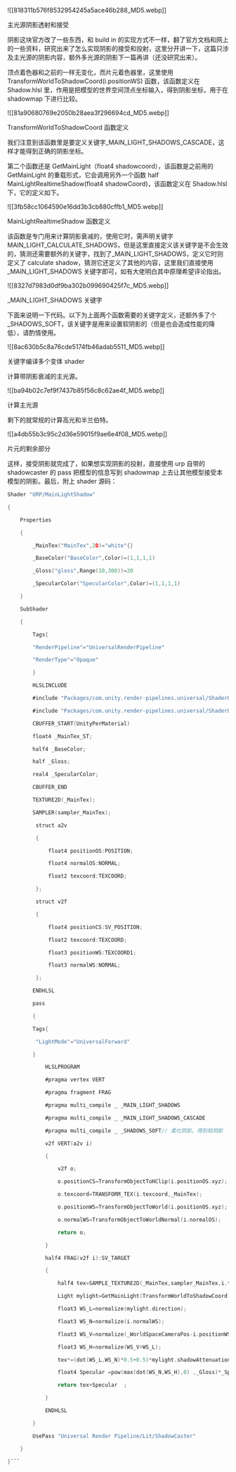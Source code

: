 ![[818311b576f8532954245a5ace46b288_MD5.webp]]

主光源阴影透射和接受

  阴影这块官方改了一些东西，和 build in 的实现方式不一样，翻了官方文档和网上的一些资料，研究出来了怎么实现阴影的接受和投射，这里分开讲一下，这篇只涉及主光源的阴影内容，额外多光源的阴影下一篇再讲（还没研究出来）。

 顶点着色器和之前的一样无变化，而片元着色器里，这里使用 TransformWorldToShadowCoord(i.positionWS) 函数，该函数定义在 Shadow.hlsl 里，作用是把模型的世界空间顶点坐标输入，得到阴影坐标，用于在 shadowmap 下进行比较。

![[81a90680769e2050b28aea3f296694cd_MD5.webp]]

TransformWorldToShadowCoord 函数定义

我们注意到该函数里是要定义关键字_MAIN_LIGHT_SHADOWS_CASCADE，这样才能得到正确的阴影坐标。

第二个函数还是 GetMainLight（float4 shadowcoord），该函数是之前用的 GetMainLight 的重载形式，它会调用另外一个函数 half MainLightRealtimeShadow(float4 shadowCoord)，该函数定义在 Shadow.hlsl 下，它的定义如下。

![[3fb58cc1064590e16dd3b3cb880cffb1_MD5.webp]]

MainLightRealtimeShadow 函数定义

该函数是专门用来计算阴影衰减的，使用它时，需声明关键字 MAIN_LIGHT_CALCULATE_SHADOWS，但是这里直接定义该关键字是不会生效的，猜测还需要额外的关键字，找到了_MAIN_LIGHT_SHADOWS，定义它时则定义了 calculate shadow，猜测它还定义了其他的内容，这里我们直接使用_MAIN_LIGHT_SHADOWS 关键字即可，如有大佬明白其中原理希望评论指出。

![[8327d7983d0df9ba302b099690425f7c_MD5.webp]]

_MAIN_LIGHT_SHADOWS 关键字

下面来说明一下代码。以下为上面两个函数需要的关键字定义，还额外多了个_SHADOWS_SOFT，该关键字是用来设置软阴影的（但是也会造成性能的降低），请酌情使用。

![[8ac630b5c8a76cde5174fb46adab5511_MD5.webp]]

关键字编译多个变体 shader

 计算带阴影衰减的主光源。

![[ba94b02c7ef9f7437b85f56c8c62ae4f_MD5.webp]]

计算主光源

 剩下的就常规的计算高光和半兰伯特。

![[a4db55b3c95c2d36e59015f9ae6e4f08_MD5.webp]]

片元的剩余部分

这样，接受阴影就完成了，如果想实现阴影的投射，直接使用 urp 自带的 shadowcaster 的 pass 把模型的信息写到 shadowmap 上去让其他模型接受本模型的阴影。最后，附上 shader 源码：
```c
Shader "URP/MainLightShadow"

{

    Properties

    {

        _MainTex("MainTex",2D)="white"{}

        _BaseColor("BaseColor",Color)=(1,1,1,1)

        _Gloss("gloss",Range(10,300))=20

        _SpecularColor("SpecularColor",Color)=(1,1,1,1)

    }

    SubShader

    {

        Tags{

        "RenderPipeline"="UniversalRenderPipeline"

        "RenderType"="Opaque"

        }

        HLSLINCLUDE

        #include "Packages/com.unity.render-pipelines.universal/ShaderLibrary/Core.hlsl"

        #include "Packages/com.unity.render-pipelines.universal/ShaderLibrary/Lighting.hlsl"

        CBUFFER_START(UnityPerMaterial)

        float4 _MainTex_ST;

        half4 _BaseColor;

        half _Gloss;

        real4 _SpecularColor;

        CBUFFER_END

        TEXTURE2D(_MainTex);

        SAMPLER(sampler_MainTex);

         struct a2v

         {

             float4 positionOS:POSITION;

             float4 normalOS:NORMAL;

             float2 texcoord:TEXCOORD;

         };

         struct v2f

         {

             float4 positionCS:SV_POSITION;

             float2 texcoord:TEXCOORD;

             float3 positionWS:TEXCOORD1; 

             float3 normalWS:NORMAL;

         };

        ENDHLSL

        pass

        {

        Tags{

         "LightMode"="UniversalForward"

        }

            HLSLPROGRAM

            #pragma vertex VERT

            #pragma fragment FRAG

            #pragma multi_compile _ _MAIN_LIGHT_SHADOWS

            #pragma multi_compile _ _MAIN_LIGHT_SHADOWS_CASCADE

            #pragma multi_compile _ _SHADOWS_SOFT// 柔化阴影，得到软阴影

            v2f VERT(a2v i)

            {

                v2f o;

                o.positionCS=TransformObjectToHClip(i.positionOS.xyz);

                o.texcoord=TRANSFORM_TEX(i.texcoord,_MainTex);

                o.positionWS=TransformObjectToWorld(i.positionOS.xyz);

                o.normalWS=TransformObjectToWorldNormal(i.normalOS);

                return o;

            }

            half4 FRAG(v2f i):SV_TARGET

            {

                half4 tex=SAMPLE_TEXTURE2D(_MainTex,sampler_MainTex,i.texcoord)*_BaseColor;

                Light mylight=GetMainLight(TransformWorldToShadowCoord(i.positionWS));

                float3 WS_L=normalize(mylight.direction);

                float3 WS_N=normalize(i.normalWS);

                float3 WS_V=normalize(_WorldSpaceCameraPos-i.positionWS);

                float3 WS_H=normalize(WS_V+WS_L);

                tex*=(dot(WS_L,WS_N)*0.5+0.5)*mylight.shadowAttenuation*real4(mylight.color,1);

                float4 Specular =pow(max(dot(WS_N,WS_H),0) ,_Gloss)*_SpecularColor*mylight.shadowAttenuation;

                return tex+Specular  ;

            }

            ENDHLSL

        }

        UsePass "Universal Render Pipeline/Lit/ShadowCaster"

    }

}```